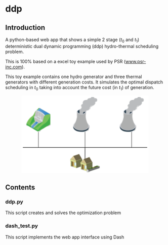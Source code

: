 # ddp

## Introduction

A python-based web app that shows a simple 2 stage ($t_0$ and $t_1$) deterministic dual dynamic programming (ddp) hydro-thermal scheduling problem.

This is 100% based on a excel toy example used by PSR (www.psr-inc.com). 

This toy example contains one hydro generator and three thermal generators with different generation costs. It simulates the optimal dispatch scheduling in $t_0$ taking into account the future cost (in $t_1$) of generation.

<p align="center">
<img src="./diagram.png" alt="toy example" width="400">
</p>

## Contents

### ddp.py

This script creates and solves the optimization problem

### dash_test.py

This script implements the web app interface using Dash


